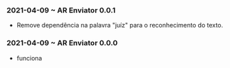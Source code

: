 ### 2021-04-09 ~ AR Enviator 0.0.1

* Remove dependência na palavra "juíz" para o reconhecimento do texto.

### 2021-04-09 ~ AR Enviator 0.0.0

* funciona
